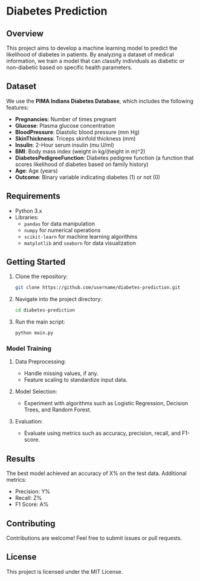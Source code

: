 # Diabetes Prediction

## Overview
This project aims to develop a machine learning model to predict the likelihood of diabetes in patients. By analyzing a dataset of medical information, we train a model that can classify individuals as diabetic or non-diabetic based on specific health parameters.

## Dataset
We use the **PIMA Indians Diabetes Database**, which includes the following features:
- **Pregnancies**: Number of times pregnant
- **Glucose**: Plasma glucose concentration
- **BloodPressure**: Diastolic blood pressure (mm Hg)
- **SkinThickness**: Triceps skinfold thickness (mm)
- **Insulin**: 2-Hour serum insulin (mu U/ml)
- **BMI**: Body mass index (weight in kg/(height in m)^2)
- **DiabetesPedigreeFunction**: Diabetes pedigree function (a function that scores likelihood of diabetes based on family history)
- **Age**: Age (years)
- **Outcome**: Binary variable indicating diabetes (1) or not (0)

## Requirements
- Python 3.x
- Libraries:
  - `pandas` for data manipulation
  - `numpy` for numerical operations
  - `scikit-learn` for machine learning algorithms
  - `matplotlib` and `seaborn` for data visualization

## Getting Started

1. Clone the repository:
   ```bash
   git clone https://github.com/username/diabetes-prediction.git

2. Navigate into the project directory:
   ```bash
   cd diabetes-prediction

3. Run the main script:
   ```bash
   python main.py

### Model Training

1. Data Preprocessing:
   - Handle missing values, if any.
   - Feature scaling to standardize input data.

2. Model Selection:
   - Experiment with algorithms such as Logistic Regression, Decision Trees, and Random Forest.

3. Evaluation:
   - Evaluate using metrics such as accuracy, precision, recall, and F1-score.


## Results
The best model achieved an accuracy of X% on the test data. Additional metrics:
 -   Precision: Y%
 -  Recall: Z%
 -   F1 Score: A%

## Contributing
Contributions are welcome! Feel free to submit issues or pull requests.

## License
This project is licensed under the MIT License.
